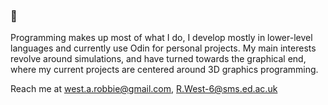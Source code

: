 ### 👋
Programming makes up most of what I do, I develop mostly in lower-level languages and currently use Odin for personal projects.
My main interests revolve around simulations, and have turned towards the graphical end, where my current projects are centered around 3D graphics programming.

Reach me at west.a.robbie@gmail.com, R.West-6@sms.ed.ac.uk
